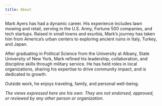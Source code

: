 ```yaml
---
title: About
---
```


Mark Ayers has had a dynamic career. His experience includes lawn mowing and retail, serving in the U.S. Army, Fortune 500 companies, and tech startups. Raised in small towns and exurbia, Mark’s journey has taken him from America’s urban centers to exploring ancient ruins in Italy, Turkey, and Japan.

After graduating in Political Science from the University at Albany, State University of New York, Mark refined his leadership, collaboration, and discipline skills through military service. He has held roles in local organizations, sharing his expertise to drive community impact, and is dedicated to growth.

Outside work, he enjoys traveling, family, and personal well-being.

_The views expressed here are his own. They are not endorsed, approved, or reviewed by any other person or organization._
